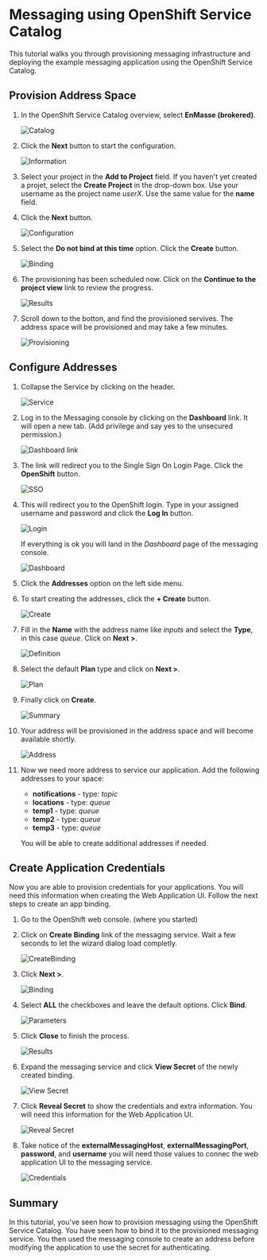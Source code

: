 # Messaging using OpenShift Service Catalog

This tutorial walks you through provisioning messaging infrastructure and deploying the example messaging application using the OpenShift Service Catalog.

## Provision Address Space

1. In the OpenShift Service Catalog overview, select **EnMasse (brokered)**.

    ![Catalog](images/messaging-01.png)

1. Click the **Next** button to start the configuration.

    ![Information](images/messaging-02.png)

1. Select your project in the **Add to Project** field. If you haven't yet created a projet, select the **Create Project** in the drop-down box. Use your username as the project name _userX_. Use the same value for the **name** field. 
1. Click the **Next** button.

    ![Configuration](images/messaging-03.png)

1. Select the **Do not bind at this time** option. Click the **Create** button.

    ![Binding](images/messaging-04.png)

1. The provisioning has been scheduled now. Click on the **Continue to the project view** link to review the progress.

    ![Results](images/messaging-05.png)

1. Scroll down to the botton, and find the provisioned servives. The address space will be provisioned and may take a few minutes.

    ![Provisioning](images/messaging-06.png)

## Configure Addresses

1. Collapse the Service by clicking on the header.

    ![Service](images/messaging-07.png)

1. Log in to the Messaging console by clicking on the **Dashboard** link. It will open a new tab. (Add privilege and say yes to the unsecured permission.)

    ![Dashboard link](images/messaging-08.png)

1. The link will redirect you to the Single Sign On Login Page. Click the **OpenShift** button.

    ![SSO](images/messaging-09.png)

1. This will redirect you to the OpenShift login. Type in your assigned username and password and click the **Log In** button.

    ![Login](images/messaging-10.png)

    If everything is ok you will land in the _Dashboard_ page of the messaging console.
    
    ![Dashboard](images/messaging-11.png)

1. Click the **Addresses** option on the left side menu.

1. To start creating the addresses, click the **+ Create** button.

    ![Create](images/messaging-12.png)

1. Fill in the **Name** with the address name like *inputs* and select the **Type**, in this case *queue*. Click on **Next >**.

    ![Definition](images/messaging-13.png)

1. Select the default **Plan** type and click on **Next >**.

    ![Plan](images/messaging-14.png)

1. Finally click on **Create**.

    ![Summary](images/messaging-15.png)

1. Your address will be provisioned in the address space and will become available shortly.

    ![Address](images/messaging-16.png)

1. Now we need more address to service our application. Add the following addresses to your space:

    * **notifications** - type: *topic*
    * **locations** - type: *queue*
    * **temp1** - type: *queue*
    * **temp2** - type: *queue*
    * **temp3** - type: *queue*

    You will be able to create additional addresses if needed.

## Create Application Credentials

Now you are able to provision credentials for your applications. You will need this information when creating the Web Application UI. Follow the next steps to create an app binding.

1. Go to the OpenShift web console. (where you started)

1. Click on **Create Binding** link of the messaging service. Wait a few seconds to let the wizard dialog load completly.

    ![CreateBinding](images/messaging-17.png)

1. Click **Next >**.

    ![Binding](images/messaging-18.png)

1. Select **ALL** the checkboxes and leave the default options. Click **Bind**.

    ![Parameters](images/messaging-19.png)

1. Click **Close** to finish the process.

    ![Results](images/messaging-20.png)

1. Expand the messaging service and click **View Secret** of the newly created binding.

    ![View Secret](images/messaging-21.png)

1. Click **Reveal Secret** to show the credentials and extra information. You will need this information for the Web Application UI.

    ![Reveal Secret](images/messaging-22.png)

1. Take notice of the **externalMessagingHost**, **externalMessagingPort**, **password**, and **username** you will need those values to connec the web application UI to the messaging service.

    ![Credentials](images/messaging-23.png)

## Summary

In this tutorial, you've seen how to provision messaging using the OpenShift Service Catalog. You
have seen how to bind it to the provisioned messaging service. You then used the messaging console to create an address before modifying the application to use the secret for authenticating.